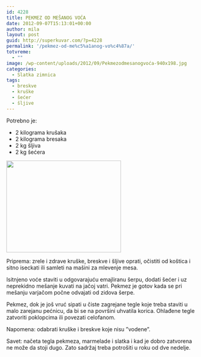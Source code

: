 ```yaml
---
id: 4228
title: PEKMEZ OD MEŠANOG VOĆA
date: 2012-09-07T15:13:01+00:00
author: mila
layout: post
guid: http://superkuvar.com/?p=4228
permalink: '/pekmez-od-me%c5%a1anog-vo%c4%87a/'
totvreme:
  - ""
image: /wp-content/uploads/2012/09/Pekmezodmesanogvoća-940x198.jpg
categories:
  - Slatka zimnica
tags:
  - breskve
  - kruške
  - šećer
  - šljive
---
```

Potrebno je:

  * 2 kilograma krušaka
  * 2 kilograma bresaka
  * 2 kg šljiva
  * 2 kg šećera

<img class="alignnone size-medium wp-image-4229" title="Pekmezodmesanogvoća" src="//superkuvar.com/wp-content/uploads/2012/09/Pekmezodmesanogvoća-e1346930647746-300x240.jpg" alt="" width="300" height="240" /> 

Priprema: zrele i zdrave kruške, breskve i šljive oprati, očistiti od koštica i sitno iseckati ili samleti na mašini za mlevenje mesa.

Isitnjeno voće staviti u odgovarajuću emajliranu šerpu, dodati šećer i uz neprekidno mešanje kuvati na jačoj vatri. Pekmez je gotov kada se pri mešanju varjačom počne odvajati od zidova šerpe.

Pekmez, dok je još vruć sipati u čiste zagrejane tegle koje treba staviti u malo zarejanu pećnicu, da bi se na površini uhvatila korica. Ohlađene tegle zatvoriti poklopcima ili povezati celofanom.

Napomena: odabrati kruške i breskve koje nisu &#8221;vodene&#8221;.

Savet: načeta tegla pekmeza, marmelade i slatka i kad je dobro zatvorena ne može da stoji dugo. Zato sadržaj treba potrošiti u roku od dve nedelje.